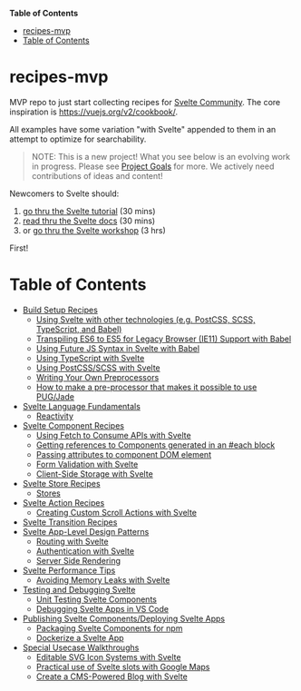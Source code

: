 <!-- START doctoc generated TOC please keep comment here to allow auto update -->
<!-- DON'T EDIT THIS SECTION, INSTEAD RE-RUN doctoc TO UPDATE -->
**Table of Contents**

- [recipes-mvp](#recipes-mvp)
- [Table of Contents](#table-of-contents)

<!-- END doctoc generated TOC please keep comment here to allow auto update -->

# recipes-mvp

MVP repo to just start collecting recipes for [Svelte Community](https://github.com/sveltejs/community). The core inspiration is https://vuejs.org/v2/cookbook/.

All examples have some variation "with Svelte" appended to them in an attempt to optimize for searchability.

> NOTE: This is a new project! What you see below is an evolving work in progress. Please see [Project Goals](https://github.com/svelte-society/recipes-mvp/issues/9) for more. We actively need contributions of ideas and content!

Newcomers to Svelte should:

1. [go thru the Svelte tutorial](https://svelte.dev/tutorial/basics) (30 mins)
2. [read thru the Svelte docs](https://svelte.dev/docs) (30 mins)
3. or [go thru the Svelte workshop](https://svelte-workshop.netlify.app/) (3 hrs)

First!

# Table of Contents

- [Build Setup Recipes](/build-setup.md#build-setup-recipes)
  - [Using Svelte with other technologies (e.g. PostCSS, SCSS, TypeScript, and Babel)](/build-setup.md#using-svelte-with-other-technologies-eg-postcss-scss-typescript-and-babel)
  - [Transpiling ES6 to ES5 for Legacy Browser (IE11) Support with Babel](/build-setup.md#transpiling-es6-to-es5-for-legacy-browser-ie11-support-with-babel)
  - [Using Future JS Syntax in Svelte with Babel](/build-setup.md#using-future-js-syntax-in-svelte-with-babel)
  - [Using TypeScript with Svelte](/build-setup.md#using-typescript-with-svelte)
  - [Using PostCSS/SCSS with Svelte](/build-setup.md#using-postcssscss-with-svelte)
  - [Writing Your Own Preprocessors](/build-setup.md#writing-your-own-preprocessors)
  - [How to make a pre-processor that makes it possible to use PUG/Jade](/build-setup.md#how-to-make-a-pre-processor-that-makes-it-possible-to-use-pugjade)
- [Svelte Language Fundamentals](/language.md#svelte-language-fundamentals)
  - [Reactivity](/language.md#reactivity)
- [Svelte Component Recipes](/components.md#svelte-component-recipes)
  - [Using Fetch to Consume APIs with Svelte](/components.md#using-fetch-to-consume-apis-with-svelte)
  - [Getting references to Components generated in an #each block](#getting-references-to-components-generated-in-an-each-block)
  - [Passing attributes to component DOM element](#passing-attributes-to-component-dom-element)
  - [Form Validation with Svelte](/components.md#form-validation-with-svelte)
  - [Client-Side Storage with Svelte](/components.md#client-side-storage-with-svelte)
- [Svelte Store Recipes](/stores.md#svelte-store-recipes)
  - [Stores](/stores.md#stores)
- [Svelte Action Recipes](/actions.md#svelte-action-recipes)
  - [Creating Custom Scroll Actions with Svelte](/actions.md#creating-custom-scroll-actions-with-svelte)
- [Svelte Transition Recipes](/transitions.md#svelte-transition-recipes)
- [Svelte App-Level Design Patterns](/design-patterns.md#svelte-app-level-design-patterns)
  - [Routing with Svelte](/design-patterns.md#routing-with-svelte)
  - [Authentication with Svelte](/design-patterns.md#authentication-with-svelte)
  - [Server Side Rendering](/design-patterns.md#server-side-rendering)
- [Svelte Performance Tips](/performance.md#svelte-performance-tips)
  - [Avoiding Memory Leaks with Svelte](/performance.md#avoiding-memory-leaks-with-svelte)
- [Testing and Debugging Svelte](/testing.md#testing-and-debugging-svelte)
  - [Unit Testing Svelte Components](/testing.md#unit-testing-svelte-components)
  - [Debugging Svelte Apps in VS Code](/testing.md#debugging-svelte-apps-in-vs-code)
- [Publishing Svelte Components/Deploying Svelte Apps](/publishing.md#publishing-svelte-componentsdeploying-svelte-apps)
  - [Packaging Svelte Components for npm](/publishing.md#packaging-svelte-components-for-npm)
  - [Dockerize a Svelte App](/publishing.md#dockerize-a-svelte-app)
- [Special Usecase Walkthroughs](/walkthroughs.md#special-usecase-walkthroughs)
  - [Editable SVG Icon Systems with Svelte](/walkthroughs.md#editable-svg-icon-systems-with-svelte)
  - [Practical use of Svelte slots with Google Maps](/walkthroughs.md#practical-use-of-svelte-slots-with-google-maps)
  - [Create a CMS-Powered Blog with Svelte](/walkthroughs.md#create-a-cms-powered-blog-with-svelte)
